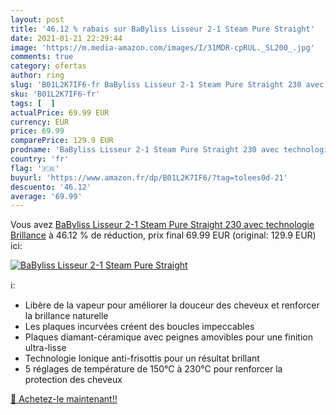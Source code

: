 ```yaml
---
layout: post
title: '46.12 % rabais sur BaByliss Lisseur 2-1 Steam Pure Straight'
date: 2021-01-21 22:29:44
image: 'https://m.media-amazon.com/images/I/31MDR-cpRUL._SL200_.jpg'
comments: true
category: ofertas
author: ring
slug: 'B01L2K7IF6-fr BaByliss Lisseur 2-1 Steam Pure Straight 230 avec...'
sku: 'B01L2K7IF6-fr'
tags: [  ]
actualPrice: 69.99 EUR
currency: EUR
price: 69.99
comparePrice: 129.9 EUR
prodname: 'BaByliss Lisseur 2-1 Steam Pure Straight 230 avec technologie Brillance'
country: 'fr'
flag: '🇫🇷'
buyurl: 'https://www.amazon.fr/dp/B01L2K7IF6/?tag=tolees0d-21'
descuento: '46.12'
average: '69.99'
---
```


Vous avez [BaByliss Lisseur 2-1 Steam Pure Straight 230 avec technologie Brillance](https://www.amazon.fr/dp/B01L2K7IF6/?tag=tolees0d-21)  à  46.12 % de réduction, prix final  69.99 EUR (original: 129.9 EUR) ici:

[![BaByliss Lisseur 2-1 Steam Pure Straight](https://m.media-amazon.com/images/I/31MDR-cpRUL._SL200_.jpg)](https://www.amazon.fr/dp/B01L2K7IF6/?tag=tolees0d-21)

ℹ️:

- Libère de la vapeur pour améliorer la douceur des cheveux et renforcer la brillance naturelle
- Les plaques incurvées créent des boucles impeccables
- Plaques diamant-céramique avec peignes amovibles pour une finition ultra-lisse
- Technologie Ionique anti-frisottis pour un résultat brillant
- 5 réglages de température de 150°C à 230°C pour renforcer la protection des cheveux

[🛒 Achetez-le maintenant!!](https://www.amazon.fr/dp/B01L2K7IF6/?tag=tolees0d-21)
